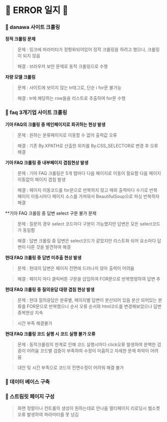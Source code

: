 # 🚨 ERROR 일지 🚨 

### 📌 danawa 사이트 크롤링
**정적 크롤링 문제**
> 문제 : 링크에 파라미터가 정형화되어있어 정적 크롤링을 하려고 했으나, 크롤링이 되지 않음
> 
> 해결 : 브라우저 보안 문제로 동적 크롤링으로 수행

**차량 모델 크롤링**
> 문제 : 사이트에 보이지 않는 tr태그로, 단순 i for문 불가능
> 
> 해결 : tr에 해당하는 row들을 리스트로 추출하여 for문 수행




### 📌 faq 3개기업 사이트 크롤링
**기아 FAQ의 크롤링 중 메인페이지로 회귀하는 현상 발생**
> 문제 : 원하는 분류페이지로 이동할 수 없어 출력값 오류

> 해결 : 기존 By.XPATH로 산출한 위치를 By.CSS_SELECTOR로 변경 후 오류 해결

 **기아 FAQ 크롤링 중 내부페이지 겹침현상 발생**
> 문제 : 기아 FAQ 크롤링은 5개 탭마다 다음 페이지로 이동이 필요함
         다음 페이지 이동없이 페이지 겹침 발생

> 해결 : 페이지 이동코드를 for문으로 반복하지 않고 매회 출력마다 수기로 반복
         페이지 이동시마다 페이지 소스를 가져와서 BeautifulSoup으로 파싱 반복하자 해결

**기아 FAQ 크롤링 중 답변 select 구분 불가 문제
> 문제 : 질문의 경우 select 코드마다 구분이 가능했지만 답변은 모든 select코드가 동일함

> 해결 : 답변 크롤링 중 답변은 select코드가 같았지만 리스트화 되어 요소마다 답변이 다른 것을 발견하여 해결

**현대 FAQ 크롤링 중 답변 미추출 현상 발생**
> 문제 : 현대의 답변은 페이지 전면에 드러나지 않아 출력이 어려움

> 해결 : 페이지 마다 클릭버튼 구문을 삽입하여 FOR문으로 반복명령하여 답변 추

**현대 FAQ 크롤링 중 질의응답 대량 겹침 현상 발생**
> 문제 : 현대 질의응답은 분류별, 페이지별 답변이 분산되어 있음
        분산 되어있는 분류를 FOR문으로 반복했으나 순서 오류
        순서와 html코드를 변경해보았으나 답변 중복현상 지속

> 시간 부족 해결불가

**현대 FAQ 크롤링 코드 실행 시  코드 실행 불가 오류**

> 문제 : 동적크롤링의 한계로 인해 코드 실행시마다 click오류 발생하여 완벽한 검증이 어려움
         코드별 검증이 부족하여 수정이 미흡하고 자세한 문제 파악이 어려움

> 대안 및 시간 부족으로 코드의 전면수정이 어려워 해결 불가

### 📌 데이터 베이스 구축

### 📌 스트림릿 페이지 구성
> 화면 정렬이나 컨트롤의 생성이 원하는데로 안나옴
> 멀티페이지 리로딩시 웹소켓 오류 발생하여 파라미터를 못 넘김
